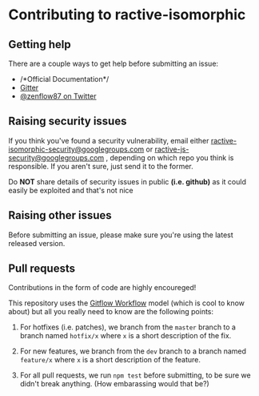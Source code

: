 # Contributing to ractive-isomorphic

## Getting help

There are a couple ways to get help before submitting an issue:
* /\*Official Documentation\*/
* [Gitter](https://gitter.im/zenflow/ractive-isomorphic)
* [@zenflow87 on Twitter](http://twitter.com/zenflow87)

## Raising security issues

If you think you've found a security vulnerability, email either 
[ractive-isomorphic-security@googlegroups.com](mailto:ractive-isomorphic-security@googlegroups.com)
or [ractive-js-security@googlegroups.com](mailto:ractive-js-security@googlegroups.com)
, depending on which repo you think is responsible. If you aren't sure, just send it to the former. 

Do __NOT__ share details of security issues in public __(i.e. github)__ as it could easily be exploited and 
that's not nice

## Raising other issues

Before submitting an issue, please make sure you're using the latest released version.

## Pull requests

Contributions in the form of code are highly encoureged!

This repository uses the [Gitflow Workflow](https://www.atlassian.com/git/tutorials/comparing-workflows/gitflow-workflow) 
model (which is cool to know about) but all you really need to know are the following points:

1. For hotfixes (i.e. patches), we branch from the `master` branch to a branch named `hotfix/x` where `x` is a short 
description of the fix.

2. For new features, we branch from the `dev` branch to a branch named `feature/x` where `x` is a short description of 
the feature.

3. For all pull requests, we run `npm test` before submitting, to be sure we didn't break anything. (How embarassing 
would that be?)